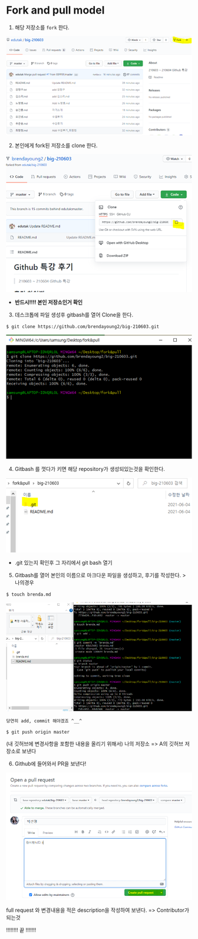 # Fork and pull model

1. 해당 저장소를 `fork` 한다.

![image-20210604162636836](md-images/image-20210604162636836.png)

2. 본인에게 fork된 저장소를 clone 한다.

![image-20210604162748661](md-images/image-20210604162748661.png)

- **반드시!!!! 본인 저장소인거 확인**

3. 데스크톱에 파일 생성후 gitbash를 열어 Clone을 한다.

```bash
$ git clone https://github.com/brendayoung2/big-210603.git
```

![image-20210604163205137](md-images/image-20210604163205137.png)

4. Gitbash 를 껏다가 키면 해당 repository가 생성되있는것을 확인한다.

![image-20210604165157753](md-images/image-20210604165157753.png)

* .git 있는지 확인후 그 자리에서 git bash 열기

5. Gitbash를 열어 본인의 이름으로 마크다운 파일을 생성하고, 후기를 작성한다. > 나의경우

```
$ touch brenda.md
```

![image-20210604165741083](md-images/image-20210604165741083.png)

```
당연히 add, commit 해야겠죠 ^__^
```

```
$ git push origin master
```

(내 깃허브에 변경사항을 포함한 내용을 올리기 위해서) 
나의 저장소 => A의 깃허브 저장소로 보낸다

6. Github에 들어와서 PR을 보낸다!

![image-20210604175404640](md-images/image-20210604175404640.png)

full request 와 변경내용을 적은 description을 작성하여 보낸다.
=> Contributor가 되는것

!!!!!!!! 끝 !!!!!!!

